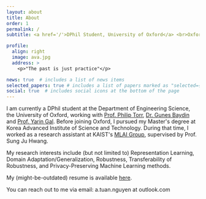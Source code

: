 ```yaml
---
layout: about
title: About
order: 1
permalink: /
subtitle: <a href='/'>DPhil Student, University of Oxford</a> <br>Oxford, United Kingdom

profile:
  align: right
  image: ava.jpg
  address: >
    <p>"The past is just practice"</p>

news: true  # includes a list of news items
selected_papers: true # includes a list of papers marked as "selected={true}"
social: true  # includes social icons at the bottom of the page
---
```


I am currently a DPhil student at the Department of Engineering Science, the University of Oxford, working with <a href="https://www.robots.ox.ac.uk/~phst/">Prof. Philip Torr</a>, <a href="https://www.robots.ox.ac.uk/~gunes/">Dr. Gunes Baydin</a> and <a href="http://www.cs.ox.ac.uk/people/yarin.gal/website/">Prof. Yarin Gal</a>. Before joining Oxford, I pursued my Master's degree at Korea Advanced Institute of Science and Technology. During that time, I worked as a research assistant at KAIST's <a href="https://www.mlai-kaist.com/" target="_blank">MLAI Group</a>, supervised by Prof. Sung Ju Hwang.

My research interests include (but not limited to) Representation Learning, Domain Adaptation/Generalization, Robustness, Transferability of Robustness, and Privacy-Preserving Machine Learning methods.

My (might-be-outdated) resume is available <a href="assets/pdf/resume.pdf">here</a>. 

You can reach out to me via email: a.tuan.nguyen at outlook.com
